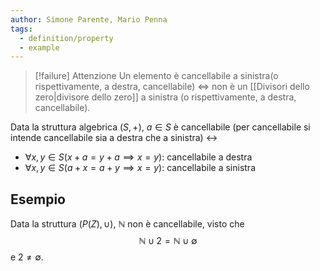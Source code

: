 ```yaml
---
author: Simone Parente, Mario Penna
tags:
  - definition/property
  - example
---
```

>[!failure] Attenzione
>Un elemento è cancellabile a sinistra(o rispettivamente, a destra, cancellabile) $\iff$ non è un [[Divisori dello zero|divisore dello zero]] a sinistra (o rispettivamente, a destra, cancellabile).

Data la struttura algebrica $(S, +)$, $a \in S$ è cancellabile (per cancellabile si intende cancellabile sia a destra che a sinistra) $\leftrightarrow$ 
- $\forall x, y \in S (x+a = y+a \implies x = y)$: cancellabile a destra
- $\forall x,y \in S ( a+x = a+y \implies x=y)$: cancellabile a sinistra
## Esempio
Data la struttura $(P(Z), \cup)$, $\mathbb{N}$ non è cancellabile, visto che $$\mathbb{N} \cup {2} = \mathbb{N} \cup \emptyset$$ e ${2} \neq \emptyset$.